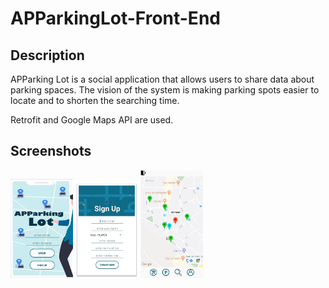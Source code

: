 # APParkingLot-Front-End

## Description
APParking Lot is a social application that allows users to share data about parking spaces. The vision of the system is making parking spots easier to locate and to shorten the searching time.

Retrofit and Google Maps API are used.


## Screenshots

<p float="left">
  <img src="docc/login.png" width="100" />
  <img src="docc/signup.png" width="100" /> 
  <img src="docc/map.png" width="100" />
</p>


